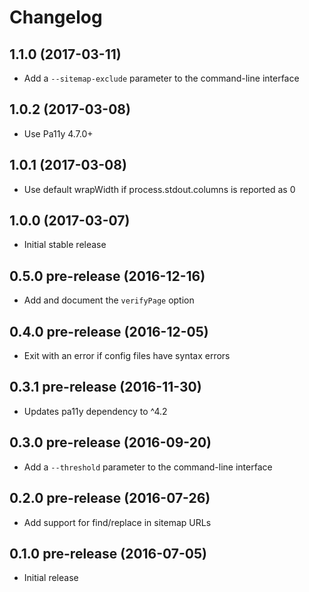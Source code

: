 
# Changelog

## 1.1.0 (2017-03-11)

  * Add a `--sitemap-exclude` parameter to the command-line interface

## 1.0.2 (2017-03-08)

  * Use Pa11y 4.7.0+

## 1.0.1 (2017-03-08)

  * Use default wrapWidth if process.stdout.columns is reported as 0

## 1.0.0 (2017-03-07)

  * Initial stable release

## 0.5.0 pre-release (2016-12-16)

  * Add and document the `verifyPage` option

## 0.4.0 pre-release (2016-12-05)

  * Exit with an error if config files have syntax errors

## 0.3.1 pre-release (2016-11-30)

  * Updates pa11y dependency to ^4.2

## 0.3.0 pre-release (2016-09-20)

  * Add a `--threshold` parameter to the command-line interface

## 0.2.0 pre-release (2016-07-26)

  * Add support for find/replace in sitemap URLs

## 0.1.0 pre-release (2016-07-05)

  * Initial release
